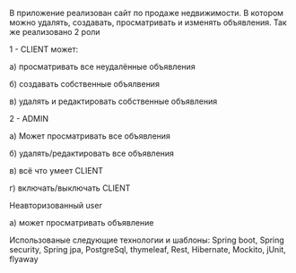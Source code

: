 В приложение реализован сайт по продаже недвижимости. В котором можно удалять,
создавать, просматривать и изменять объявления. Так же реализовано 2 роли 

1 - CLIENT может:

а) просматривать все неудалённые объявления

б) создавать собственные объялвения

в) удалять и редактировать собственные объявления

2 - ADMIN

а) Может просматривать все объявления

б) удалять/редактировать все объявления

в) всё что умеет CLIENT 

г) включать/выключать CLIENT

Неавторизованный user 

a) может просматривать объявление

Использованые следующие технологии и шаблоны:
Spring boot, Spring security, Spring jpa, PostgreSql, thymeleaf, Rest, Hibernate,
Mockito, jUnit, flyaway